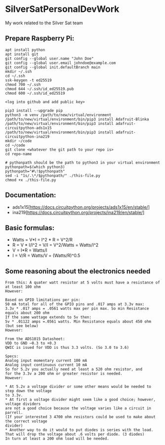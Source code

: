 # SilverSatPersonalDevWork

My work related to the Silver Sat team

###

## Prepare Raspberry Pi:

```
apt install python
apt install git
git config --global user.name "John Doe"
git config --global user.email johndoe@example.com
git config --global init.defaultBranch main
mkdir ~/.ssh
cd ~/.ssh
ssk-keygen -t ed25519
chmod 700 ~/.ssh
chmod 644 ~/.ssh/id_ed25519.pub
chmod 600 ~/.ssh/id_ed25519

<log into github and add public key>

pip3 install --upgrade pip
python3 -m venv /path/to/new/virtual/environment
/path/to/new/virtual/environment/bin/pip3 install Adafruit-Blinka
/path/to/new/virtual/environment/bin/pip3 install adafruit-circuitpython-ads1x15
/path/to/new/virtual/environment/bin/pip3 install adafruit-circuitpython-ina219
mkdir ~/code
cd ~/code
git clone <whatever the git path to your repo is>
cd repo-name

# pythonpath should be the path to python3 in your virtual environment
pythonpath=$(which python3)
pythonpath="#\!$pythonpath"
sed -i "1s/.\*/$pythonpath/" ./this-file.py
chmod +x ./this-file.py
```

## Documentation:

- ads1x15[https://docs.circuitpython.org/projects/ads1x15/en/stable/]
- ina219[https://docs.circuitpython.org/projects/ina219/en/stable/]

## Basic formulas:

- Watts = V*I = I^2 * R = V^2/R
- R = V \* I/I^2 = V/I = V^2/Watts = Watts/I^2
- V = I\*R = Watts/I
- I = V/R = Watts/V = (Watts/R)^0.5

## Some reasoning about the electronics needed

```
From this: A quater watt resistor at 5 volts must have a resistance of at least 100 ohm
However:

Based on GPIO limitations per pin:
50 mA total for all of the GPIO pins and .017 amps at 3.3v max:
3.3v * .017 amps = .0561 watts max per pin max. So min Resistance equals about 200 ohm
If the same wattage extends to 5v then:
5v * .01122 amps =.0561 watts. Min Resistance equals about 450 ohm (but see below)
However:

From the ADS1015 Datasheet:
VDD to GND –0.3 to +0.3
QWIC is isued for VDD is thus 3.3 volts. (So 3.0 to 3.6)

Specs:
Analog input momentary current 100 mA
Analog input continuous current 10 mA
So for 5.2v you actually need at least a 520 ohm resistor, and
for the 3.3v a 200 ohm or greater resistor is needed.
However:

* At 5.2v a voltage divider or some other means would be needed to step down the voltage
to 3.3v.
* At first a voltage divider might seem like a good choice; however, voltage dividers
are not a good choice because the voltage varies like a circuit in parrell.
(If your interested 3 4700 ohm resistors could be used to make about the correct voltage
divider)
* Another way to do it would to put diodes is series with the load.
That will drop the voltage about .6 volts per diode. (3 diodes)
In turn at least a 200 ohm load will be needed.
```

